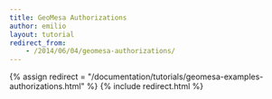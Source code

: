 ```yaml
---
title: GeoMesa Authorizations
author: emilio
layout: tutorial
redirect_from:
    - /2014/06/04/geomesa-authorizations/
---
```

{% assign redirect = "/documentation/tutorials/geomesa-examples-authorizations.html" %}
{% include redirect.html %}

